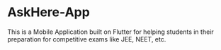 # AskHere-App
This is a Mobile Application built on Flutter for helping students in their preparation for competitive exams like JEE, NEET, etc.
